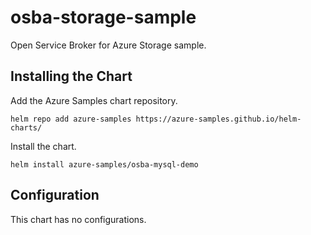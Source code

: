 # osba-storage-sample

Open Service Broker for Azure Storage sample.

## Installing the Chart

Add the Azure Samples chart repository.

```
helm repo add azure-samples https://azure-samples.github.io/helm-charts/
```

Install the chart.

```
helm install azure-samples/osba-mysql-demo
```

## Configuration

This chart has no configurations.